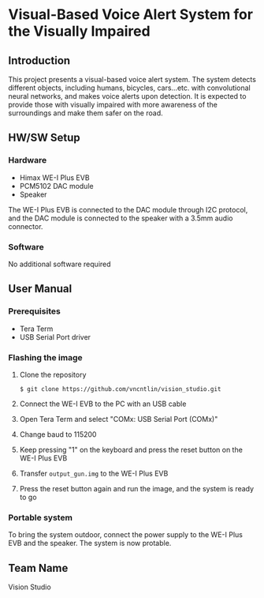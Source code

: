 # Visual-Based Voice Alert System for the Visually Impaired

## Introduction
This project presents a visual-based voice alert system. The system detects different objects, including humans, bicycles, cars…etc. with convolutional neural networks, and makes voice alerts upon detection. It is expected to provide those with visually impaired with more awareness of the surroundings and make them safer on the road.

## HW/SW Setup
### Hardware
* Himax WE-I Plus EVB
* PCM5102 DAC module
* Speaker

The WE-I Plus EVB is connected to the DAC module through I2C protocol, and the DAC module is connected to the speaker with a 3.5mm audio connector.

### Software
No additional software required

## User Manual
### Prerequisites
* Tera Term
* USB Serial Port driver

### Flashing the image
1. Clone the repository

    `$ git clone https://github.com/vncntlin/vision_studio.git`
2. Connect the WE-I EVB to the PC with an USB cable
3. Open Tera Term and select "COMx: USB Serial Port (COMx)"
4. Change baud to 115200
5. Keep pressing "1" on the keyboard and press the reset button on the WE-I Plus EVB
6. Transfer `output_gun.img` to the WE-I Plus EVB
7. Press the reset button again and run the image, and the system is ready to go

### Portable system
To bring the system outdoor, connect the power supply to the WE-I Plus EVB and the speaker. The system is now protable.

## Team Name
Vision Studio
